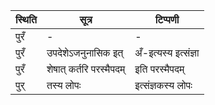 | स्थिति | सूत्र | टिप्पणी |
| ----- | ------- | ------ |
| पुरँ | - | - |
| पुरँ | उपदेशेऽजनुनासिक इत् | अँ-इत्यस्य इत्संज्ञा |
| पुरँ | शेषात् कर्तरि परस्मैपदम् | इति परस्मैपदम् |
| पुर् | तस्य लोपः | इत्संज्ञकस्य लोपः |
